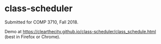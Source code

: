 # class-scheduler

Submitted for COMP 3710, Fall 2018.

Demo at https://clearthecity.github.io/class-scheduler/class_schedule.html (best in Firefox or Chrome).

